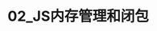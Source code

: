 # 02_JS内存管理和闭包

<script setup>
import { VuePDF, usePDF } from '@tato30/vue-pdf';
import pathName from  '/pdf/02_JS内存管理和闭包.pdf'
const { pdf, pages } = usePDF(pathName)
</script>

<VuePDF v-for="page in pages" :key="page" :pdf="pdf" :page="page" />
